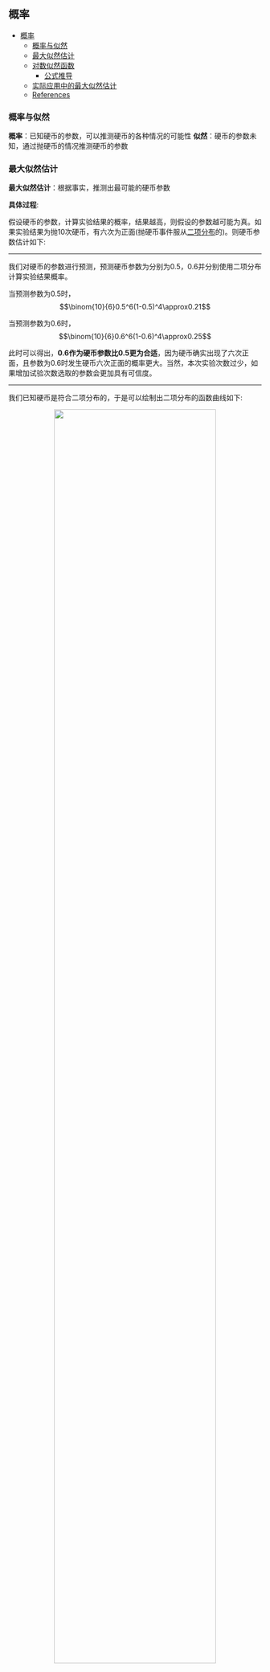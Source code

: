 ## 概率

<!-- @import "[TOC]" {cmd="toc" depthFrom=1 depthTo=6 orderedList=false} -->

<!-- code_chunk_output -->

- [概率](#概率)
  - [概率与似然](#概率与似然)
  - [最大似然估计](#最大似然估计)
  - [对数似然函数](#对数似然函数)
    - [公式推导](#公式推导)
  - [实际应用中的最大似然估计](#实际应用中的最大似然估计)
  - [References](#references)

<!-- /code_chunk_output -->


### 概率与似然

**概率**：已知硬币的参数，可以推测硬币的各种情况的可能性
**似然**：硬币的参数未知，通过抛硬币的情况推测硬币的参数

### 最大似然估计

**最大似然估计**：根据事实，推测出最可能的硬币参数

**具体过程**:

假设硬币的参数，计算实验结果的概率，结果越高，则假设的参数越可能为真。如果实验结果为抛10次硬币，有六次为正面(抛硬币事件服从[二项分布](distribution.md?###二项分布)的)。则硬币参数估计如下:


---
我们对硬币的参数进行预测，预测硬币参数为分别为0.5，0.6并分别使用二项分布计算实验结果概率。

当预测参数为0.5时，$$\binom{10}{6}0.5^6(1-0.5)^4\approx0.21$$

当预测参数为0.6时，$$\binom{10}{6}0.6^6(1-0.6)^4\approx0.25$$

此时可以得出，**0.6作为硬币参数比0.5更为合适**，因为硬币确实出现了六次正面，且参数为0.6时发生硬币六次正面的概率更大。当然，本次实验次数过少，如果增加试验次数选取的参数会更加具有可信度。

---
我们已知硬币是符合二项分布的，于是可以绘制出二项分布的函数曲线如下:

<div style="text-align:center">
	<img src="./images/Binomial06.png" style="width:80%">
	<span style="display:block">图1：硬币6次正面时概率曲线(似然函数曲线)</span>
</div>

</br>
可以看到p=0.6时，概率曲线取得最大值，即硬币最可能的参数为0.5。此时我们假设硬币出现了5次正面并重新绘制概率曲线图如下:

<div style="text-align:center">
	<img src="./images/Binomial05.png" style="width:80%">
	<span style="display:block">图2：硬币5次正面时概率曲线</span>
</div>

</br>
根据以上规律，求最大似然估计的问题就转化为了求似然函数极致的问题。

---
最大似然估计是针对**多次实验**的，之前的分析都是基于单次实验。此时我们增加试验次数到六次，且六次的结果分别是$\{5, 9, 6, 4, 5, 6\}$,则可以得到似然函数如下$$L(\theta)=f(x_1|\theta)f(x_2|\theta)...f(x_n|\theta)$$,其中，$f(x_i|\theta)$为硬币参数为$\theta$时的硬币分布概率，即$$f(x_i|\theta)=\binom{n}{x_i}\theta^{x_i}(1-\theta)^{n-x_i}$$。**似然函数表示在参数$\theta$下出现观测数据的概率**。此时可以绘制多次实验的似然函数曲线如下:

<div style="text-align:center">
	<img src="./images/Binomial-multi-no-enlarge.png" style="width:80%">
	<span style="display:block">图4：多次试验时概率曲线(系数未放大)</span>
</div>

</br>
<div style="text-align:center">
	<img src="./images/Binomial-multi.png" style="width:80%">
	<span style="display:block">图3：多次试验时概率曲线(系数*10000)</span>
</div>
</br>

同理可以利用最大似然函数求解正态分布曲线的参数$\mu,\theta$，只需要根据实验结果写出该实验结果的似然函数并分别对参数$\mu,\theta$求导令等式为0即可。

当模型向上述例子中一样被假设为高斯分布时，最大似然估计的结果等价于最小二乘法。

### 对数似然函数

当我们将最大似然估计使用在[正态分布](distribution.md?###正态分布(高斯分布))等较为复杂的概率函数上时，总概率表达式实际上是很难微分，所以几乎总是通过对表达式取自然对数进行简化。自然对数是一个单调递增的函数，这意味着，如果$x$轴上的值增加，$y$轴上的值也会增加。这一点很重要，因为**它确保了概率的最大对数值出现在与原始概率函数相同的点上(保持原函数单调性)**。因此，我们可以用更简单的对数概率来代替原来的概率(**简化计算**)。

#### 公式推导

已知二点分布的概率分布
	$$P(X=x)=\theta^x(1-\theta)^{1-x}$$
及似然函数公式
	$$L(\theta)=f(x_1|\theta)f(x_2|\theta)...f(x_n|\theta)$$
可以得到似然函数$L(\theta)$如下:
	$$L(\theta)=\prod_{i=1}^n\theta^{x_i}(1-\theta)^{1-x_i}$$
对似然函数取对数得下式：
$$\begin{aligned}
	logL(\theta) = & log\prod_{i=1}^n\theta^{x_i}(1-\theta)^{1-x_i} \\
				 = & \sum_{i=1}^nlog\{\theta^{x_i}(1-\theta)^{1-x_i}\} \\
				 = & \sum_{i=1}^n[log\theta^{x_i}+log(1-\theta)^{1-x_i}] \\
				 = & \sum_{i=1}^n[x_ilog\theta + (1-x_i)log(1-\theta)]
\end{aligned}$$
对该式求导可得
$$\begin{aligned}
	\frac{\partial}{\partial\theta}logL(\theta) 
			= & \sum_{i=1}^n\frac{\partial}{\partial\theta}[x_ilog\theta + (1-x_i)log(1-\theta)] \\
			= & \sum_{i=1}^n[\frac{\partial}{\partial\theta}x_ilog\theta+\frac{\partial}{\partial\theta}(1-x_i)log(1-\theta)] \\ 
			= & \frac{1}{\theta}\sum_{i=1}^nx_i - \frac{1}{1-\theta}\sum_{i=1}^n(1-x_i)
\end{aligned}$$

令等式左边为0求$\mu$，

$$\begin{aligned}
	0 & = \frac{1}{\theta}\sum_{i=1}^nx_i - \frac{1}{1-\theta}\sum_{i=1}^n(1-x_i) \\ 
	\frac{1}{\theta}\sum_{i=1}^nx_i & = \frac{1}{1-\theta}\sum_{i=1}^n(1-x_i) \\ 
	\frac{1}{\theta}\sum_{i=1}^nx_i & = \frac{1}{1-\theta}(n-\sum_{i=1}^nx_i) \\
	\frac{1}{1-\theta}n & = (\frac{1}{\theta}+\frac{1}{1-\theta})\sum_{i=1}^nx_i \\ 
	\theta{n} & = (1-\theta+\theta)\sum_{i=1}^nx_i \\
	\theta & = \frac{1}{n}\sum_{i=1}^nx_i
\end{aligned}$$

此处求出的$\theta$即为所求分布的参数

汇总上述最大似然估计的步骤如下：
- 写出似然函数；
- 对似然函数取对数，并整理；
- 求导数，令导数为0，得到似然方程；
- 解似然方程，得到的参数即为所求；

### 实际应用中的最大似然估计

在真实的场景中，对数似然函数的导数仍然是难以解析的(也就是说，很难甚至不可能人工对函数求微分)。因此，一般采用期望最大化(EM)算法等迭代方法为参数估计找到数值解。

如已知一个学校的所有学生的身高样本$X_1,X_2,X3_3…X_n$，并且男生和女生都分别服从$N(\mu{男}，\sigma{男})$和N(\mu女，\sigma女)的高斯分布。目的是要求出μ男，σ男，μ女，σ女这四个参数,此时同时有两个高斯分布混合在一起，我们要去求出两个高斯分布各自的均值与标准差参数。此时我们的建模不能是一个简单的高斯分布，而是[混合高斯模型](./distribution.md?###混合高斯模型)(GMM),即我们的参数变为求$\pi, \mu, \sigma$。

于是可以建立似然函数
$$L_{\pi, \mu, \sigma}(x)=\sum_{i=1}^nlog(\sum_{j=1}^k\pi_jN(x_i|\mu_j, \sigma_j))$$
此处由于对数函数有加和，无法直接用求导解方程的方法来求最大值。

开始EM算法:
1. 估计数据分组
$$\gamma(i, j) = \frac{\pi_jN(x_i|\mu_j, \sigma_j)}{\sum_{j=1}^k\pi_jN(x_i|\mu_j, \sigma_j)}$$
$\gamma(i, j)$表示$x_i$分别属于男生组与女生组的概率
2. 更新分布中参数
$$\begin{cases}
N_j = \sum_{i=1}^n\gamma(i,j) \\ 
\mu_j = \frac{1}{N_j}\sum_{i=1}^n\gamma(i,j)x_i \\ 
\sigma_j = \frac{1}{N_j}\sum_{i=1}^n\gamma(i,j)(x_i - \mu_j)(x_i - \mu_j)^T \\
\pi_j = \frac{N_j}{N}=\frac{1}{N}\sum_{i=1}^n\gamma(i,j)
\end{cases}$$

### References

1. [如何通俗地理解“最大似然估计法”?](https://www.matongxue.com/madocs/447.html)
1. [二项分布(Binomial Distribution)](https://blog.csdn.net/huangjx36/article/details/77990392)
1. [参数估计](https://wenku.baidu.com/view/ced1561ecbaedd3383c4bb4cf7ec4afe04a1b185.html)
1. [从最大似然估计开始，你需要打下的机器学习基石](https://blog.csdn.net/tkkzc3E6s4Ou4/article/details/79016194)
1. [最大似然估计 （MLE）与 最大后验概率（MAP）在机器学习中的应用](https://blog.csdn.net/zlp_zky/article/details/78452042)
1. [王小草【机器学习】笔记--EM算法](https://blog.csdn.net/sinat_33761963/article/details/53520898)